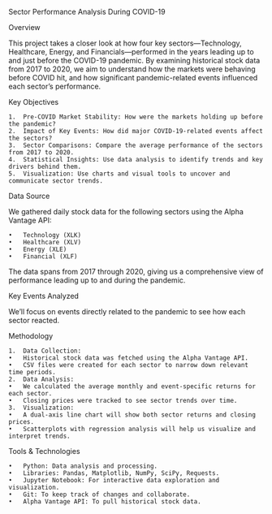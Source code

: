 Sector Performance Analysis During COVID-19

Overview

This project takes a closer look at how four key sectors—Technology, Healthcare, Energy, and Financials—performed in the years leading up to and just before the COVID-19 pandemic. By examining historical stock data from 2017 to 2020, we aim to understand how the markets were behaving before COVID hit, and how significant pandemic-related events influenced each sector’s performance.

Key Objectives

	1.	Pre-COVID Market Stability: How were the markets holding up before the pandemic?
	2.	Impact of Key Events: How did major COVID-19-related events affect the sectors?
	3.	Sector Comparisons: Compare the average performance of the sectors from 2017 to 2020.
	4.	Statistical Insights: Use data analysis to identify trends and key drivers behind them.
	5.	Visualization: Use charts and visual tools to uncover and communicate sector trends.

Data Source

We gathered daily stock data for the following sectors using the Alpha Vantage API:

	•	Technology (XLK)
	•	Healthcare (XLV)
	•	Energy (XLE)
	•	Financial (XLF)

The data spans from 2017 through 2020, giving us a comprehensive view of performance leading up to and during the pandemic.

Key Events Analyzed

We’ll focus on events directly related to the pandemic to see how each sector reacted.

Methodology

	1.	Data Collection:
	•	Historical stock data was fetched using the Alpha Vantage API.
	•	CSV files were created for each sector to narrow down relevant time periods.
	2.	Data Analysis:
	•	We calculated the average monthly and event-specific returns for each sector.
	•	Closing prices were tracked to see sector trends over time.
	3.	Visualization:
	•	A dual-axis line chart will show both sector returns and closing prices.
	•	Scatterplots with regression analysis will help us visualize and interpret trends.

Tools & Technologies

	•	Python: Data analysis and processing.
	•	Libraries: Pandas, Matplotlib, NumPy, SciPy, Requests.
	•	Jupyter Notebook: For interactive data exploration and visualization.
	•	Git: To keep track of changes and collaborate.
	•	Alpha Vantage API: To pull historical stock data.
